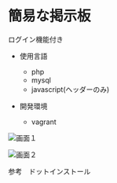 # 簡易な掲示板  

ログイン機能付き  

- 使用言語  
   - php  
   - mysql  
   - javascript(ヘッダーのみ)  

- 開発環境  
   - vagrant  

![画面１](https://github.com/Masaaki61081/MyPortfolio/blob/master/screenshot/%E5%9B%B31.png)  


![画面２](https://github.com/Masaaki61081/MyPortfolio/blob/master/screenshot/%E5%9B%B32.png)  


参考　ドットインストール  
